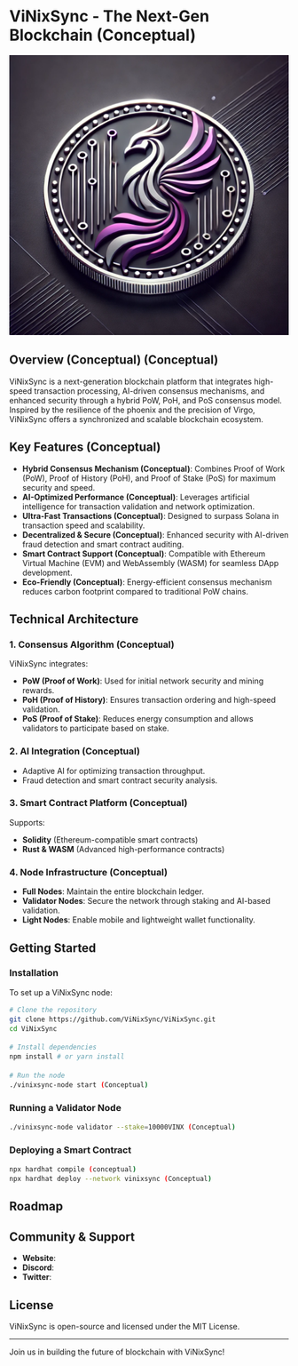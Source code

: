 # ViNixSync - The Next-Gen Blockchain (Conceptual)

![ViNixSync Logo](https://raw.githubusercontent.com/soden46/ViNixSync/refs/heads/main/media/ViNixSync.webp)

## Overview (Conceptual) (Conceptual)
ViNixSync is a next-generation blockchain platform that integrates high-speed transaction processing, AI-driven consensus mechanisms, and enhanced security through a hybrid PoW, PoH, and PoS consensus model. Inspired by the resilience of the phoenix and the precision of Virgo, ViNixSync offers a synchronized and scalable blockchain ecosystem.

## Key Features (Conceptual)
- **Hybrid Consensus Mechanism (Conceptual)**: Combines Proof of Work (PoW), Proof of History (PoH), and Proof of Stake (PoS) for maximum security and speed.
- **AI-Optimized Performance (Conceptual)**: Leverages artificial intelligence for transaction validation and network optimization.
- **Ultra-Fast Transactions (Conceptual)**: Designed to surpass Solana in transaction speed and scalability.
- **Decentralized & Secure (Conceptual)**: Enhanced security with AI-driven fraud detection and smart contract auditing.
- **Smart Contract Support (Conceptual)**: Compatible with Ethereum Virtual Machine (EVM) and WebAssembly (WASM) for seamless DApp development.
- **Eco-Friendly (Conceptual)**: Energy-efficient consensus mechanism reduces carbon footprint compared to traditional PoW chains.

## Technical Architecture
### 1. **Consensus Algorithm (Conceptual)**
ViNixSync integrates:
- **PoW (Proof of Work)**: Used for initial network security and mining rewards.
- **PoH (Proof of History)**: Ensures transaction ordering and high-speed validation.
- **PoS (Proof of Stake)**: Reduces energy consumption and allows validators to participate based on stake.

### 2. **AI Integration (Conceptual)**
- Adaptive AI for optimizing transaction throughput.
- Fraud detection and smart contract security analysis.

### 3. **Smart Contract Platform (Conceptual)**
Supports:
- **Solidity** (Ethereum-compatible smart contracts)
- **Rust & WASM** (Advanced high-performance contracts)

### 4. **Node Infrastructure (Conceptual)**
- **Full Nodes**: Maintain the entire blockchain ledger.
- **Validator Nodes**: Secure the network through staking and AI-based validation.
- **Light Nodes**: Enable mobile and lightweight wallet functionality.

## Getting Started
### Installation
To set up a ViNixSync node:
```sh
# Clone the repository
git clone https://github.com/ViNixSync/ViNixSync.git
cd ViNixSync

# Install dependencies
npm install # or yarn install

# Run the node
./vinixsync-node start (Conceptual)
```

### Running a Validator Node
```sh
./vinixsync-node validator --stake=10000VINX (Conceptual)
```

### Deploying a Smart Contract
```sh
npx hardhat compile (conceptual)
npx hardhat deploy --network vinixsync (Conceptual)
```

## Roadmap


## Community & Support
- **Website**: 
- **Discord**: 
- **Twitter**:

## License
ViNixSync is open-source and licensed under the MIT License.

---

Join us in building the future of blockchain with ViNixSync!
